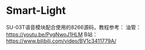 # Smart-Light
 SU-03T语音模块配合使用的8266源码，教程参考：
    油管：https://youtu.be/PygNwoJ1HLM
    B站：https://www.bilibili.com/video/BV1c3411779A/
